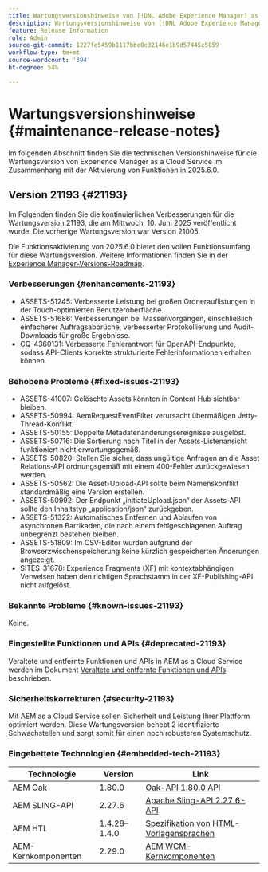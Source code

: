 ```yaml
---
title: Wartungsversionshinweise von [!DNL Adobe Experience Manager] as a Cloud Service in Verbindung mit der Aktivierung von Funktionen in 2025.6.0.
description: Wartungsversionshinweise von [!DNL Adobe Experience Manager] as a Cloud Service in Verbindung mit der Aktivierung von Funktionen in 2025.6.0.
feature: Release Information
role: Admin
source-git-commit: 1227fe5459b1117bbe0c32146e1b9d57445c5859
workflow-type: tm+mt
source-wordcount: '394'
ht-degree: 54%

---
```


# Wartungsversionshinweise {#maintenance-release-notes}

Im folgenden Abschnitt finden Sie die technischen Versionshinweise für die Wartungsversion von Experience Manager as a Cloud Service im Zusammenhang mit der Aktivierung von Funktionen in 2025.6.0.

## Version 21193 {#21193}

Im Folgenden finden Sie die kontinuierlichen Verbesserungen für die Wartungsversion 21193, die am Mittwoch, 10. Juni 2025 veröffentlicht wurde. Die vorherige Wartungsversion war Version 21005.

Die Funktionsaktivierung von 2025.6.0 bietet den vollen Funktionsumfang für diese Wartungsversion. Weitere Informationen finden Sie in der [Experience Manager-Versions-Roadmap](https://experienceleague.adobe.com/de/docs/experience-manager-release-information/aem-release-updates/update-releases-roadmap).

### Verbesserungen {#enhancements-21193}

* ASSETS-51245: Verbesserte Leistung bei großen Ordnerauflistungen in der Touch-optimierten Benutzeroberfläche.
* ASSETS-51686: Verbesserungen bei Massenvorgängen, einschließlich einfacherer Auftragsabbrüche, verbesserter Protokollierung und Audit-Downloads für große Ergebnisse.
* CQ-4360131: Verbesserte Fehlerantwort für OpenAPI-Endpunkte, sodass API-Clients korrekte strukturierte Fehlerinformationen erhalten können.

### Behobene Probleme {#fixed-issues-21193}

* ASSETS-41007: Gelöschte Assets könnten in Content Hub sichtbar bleiben.
* ASSETS-50994: AemRequestEventFilter verursacht übermäßigen Jetty-Thread-Konflikt.
* ASSETS-50155: Doppelte Metadatenänderungsereignisse ausgelöst.
* ASSETS-50716: Die Sortierung nach Titel in der Assets-Listenansicht funktioniert nicht erwartungsgemäß.
* ASSETS-50820: Stellen Sie sicher, dass ungültige Anfragen an die Asset Relations-API ordnungsgemäß mit einem 400-Fehler zurückgewiesen werden.
* ASSETS-50562: Die Asset-Upload-API sollte beim Namenskonflikt standardmäßig eine Version erstellen.
* ASSETS-50992: Der Endpunkt „initiateUpload.json“ der Assets-API sollte den Inhaltstyp „application/json“ zurückgeben.
* ASSETS-51322: Automatisches Entfernen und Ablaufen von asynchronen Barrikaden, die nach einem fehlgeschlagenen Auftrag unbegrenzt bestehen bleiben.
* ASSETS-51809: Im CSV-Editor wurden aufgrund der Browserzwischenspeicherung keine kürzlich gespeicherten Änderungen angezeigt.
* SITES-31678: Experience Fragments (XF) mit kontextabhängigen Verweisen haben den richtigen Sprachstamm in der XF-Publishing-API nicht aufgelöst.

### Bekannte Probleme {#known-issues-21193}

Keine.

### Eingestellte Funktionen und APIs {#deprecated-21193}

Veraltete und entfernte Funktionen und APIs in AEM as a Cloud Service werden im Dokument [Veraltete und entfernte Funktionen und APIs](/help/release-notes/deprecated-removed-features.md) beschrieben.

### Sicherheitskorrekturen {#security-21193}

Mit AEM as a Cloud Service sollen Sicherheit und Leistung Ihrer Plattform optimiert werden. Diese Wartungsversion behebt 2 identifizierte Schwachstellen und sorgt somit für einen noch robusteren Systemschutz.

### Eingebettete Technologien {#embedded-tech-21193}

| Technologie | Version | Link |
|---|---|---|
| AEM Oak | 1.80.0 | [Oak-API 1.80.0 API](https://www.javadoc.io/doc/org.apache.jackrabbit/oak-api/1.80.0/index.html) |
| AEM SLING-API | 2.27.6 | [Apache Sling-API 2.27.6-API](https://www.javadoc.io/doc/org.apache.sling/org.apache.sling.api/latest/index.html) |
| AEM HTL | 1.4.28–1.4.0 | [Spezifikation von HTML-Vorlagensprachen](https://github.com/adobe/htl-spec) |
| AEM-Kernkomponenten | 2.29.0 | [AEM WCM-Kernkomponenten](https://github.com/adobe/aem-core-wcm-components) |
